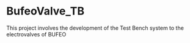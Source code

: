 # BufeoValve_TB
This project involves the development of the Test Bench system to the electrovalves of BUFEO
